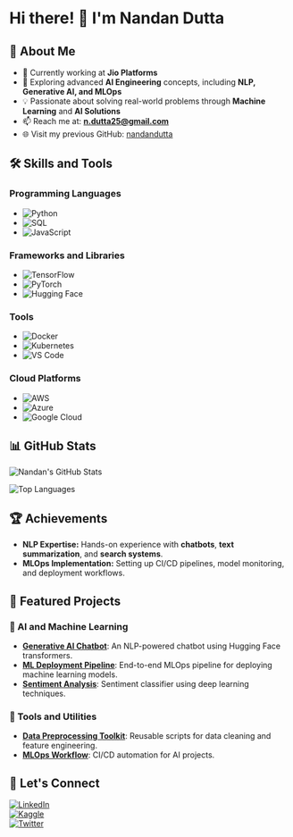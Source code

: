 # Hi there! 👋 I'm Nandan Dutta  

## 🚀 About Me
- 🔭 Currently working at **Jio Platforms**  
- 🌱 Exploring advanced **AI Engineering** concepts, including **NLP, Generative AI, and MLOps**  
- 💡 Passionate about solving real-world problems through **Machine Learning** and **AI Solutions**  
- 📫 Reach me at: **n.dutta25@gmail.com**  
- 🌐 Visit my previous GitHub: [nandandutta](https://github.com/nandandutta)  

## 🛠️ Skills and Tools
### Programming Languages
- ![Python](https://img.shields.io/badge/-Python-3776AB?logo=python&logoColor=white)
- ![SQL](https://img.shields.io/badge/-SQL-316192?logo=postgresql&logoColor=white)
- ![JavaScript](https://img.shields.io/badge/-JavaScript-F7DF1E?logo=javascript&logoColor=black)

### Frameworks and Libraries
- ![TensorFlow](https://img.shields.io/badge/-TensorFlow-FF6F00?logo=tensorflow&logoColor=white)
- ![PyTorch](https://img.shields.io/badge/-PyTorch-EE4C2C?logo=pytorch&logoColor=white)
- ![Hugging Face](https://img.shields.io/badge/-Hugging%20Face-FFD54F?logo=huggingface&logoColor=black)

### Tools
- ![Docker](https://img.shields.io/badge/-Docker-2496ED?logo=docker&logoColor=white)
- ![Kubernetes](https://img.shields.io/badge/-Kubernetes-326CE5?logo=kubernetes&logoColor=white)
- ![VS Code](https://img.shields.io/badge/-VS%20Code-0078D4?logo=visualstudiocode&logoColor=white)

### Cloud Platforms
- ![AWS](https://img.shields.io/badge/-AWS-232F3E?logo=amazonaws&logoColor=white)
- ![Azure](https://img.shields.io/badge/-Azure-0078D4?logo=microsoftazure&logoColor=white)
- ![Google Cloud](https://img.shields.io/badge/-GCP-4285F4?logo=googlecloud&logoColor=white)

## 📊 GitHub Stats
![Nandan's GitHub Stats](https://github-readme-stats.vercel.app/api?username=nandandutta&show_icons=true&theme=radical)

![Top Languages](https://github-readme-stats.vercel.app/api/top-langs/?username=nandandutta&layout=compact&theme=radical)

## 🏆 Achievements
- **NLP Expertise:** Hands-on experience with **chatbots**, **text summarization**, and **search systems**.  
- **MLOps Implementation:** Setting up CI/CD pipelines, model monitoring, and deployment workflows.

## 🌟 Featured Projects
### 🧠 AI and Machine Learning
- **[Generative AI Chatbot](https://github.com/nandandutta/Generative-AI-Chatbot)**: An NLP-powered chatbot using Hugging Face transformers.  
- **[ML Deployment Pipeline](https://github.com/nandandutta/ML-Deployment-Pipeline)**: End-to-end MLOps pipeline for deploying machine learning models.  
- **[Sentiment Analysis](https://github.com/nandandutta/Sentiment-Analysis)**: Sentiment classifier using deep learning techniques.  

### 🔧 Tools and Utilities
- **[Data Preprocessing Toolkit](https://github.com/nandandutta/Data-Preprocessing-Toolkit)**: Reusable scripts for data cleaning and feature engineering.  
- **[MLOps Workflow](https://github.com/nandandutta/MLOps-Workflow)**: CI/CD automation for AI projects.

## 🔗 Let's Connect
[![LinkedIn](https://img.shields.io/badge/-LinkedIn-0077B5?logo=linkedin&logoColor=white)](https://linkedin.com/in/nandandutta)  
[![Kaggle](https://img.shields.io/badge/-Kaggle-20BEFF?logo=kaggle&logoColor=white)](https://kaggle.com/nandandutta)  
[![Twitter](https://img.shields.io/badge/-Twitter-1DA1F2?logo=twitter&logoColor=white)](https://twitter.com/nandandutta)
